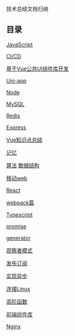 <!--
 * @Author: DaiLinBo
 * @Date: 2019-08-04 23:50:40
 * @LastEditTime: 2021-12-13 06:36:20
 * @LastEditors: Aiden(戴林波)
 * @Description: 
 -->

技术总结文档归纳
## 目录

  [JavaScript](docs/javascript.md)

  [CI/CD](docs/ci-cd.md)
  
  [基于Vue公共UI组件库开发](docs/vue-library.md)

  [Uni-app](docs/uni-app.md)

  [Node](docs/node.md)

  [MySQL](docs/mySql.md)

  [Redis](docs/redis.md)

  [Express](docs/express.md)

  [Vue知识点总结](docs/vue.md)

  [记忆](docs/memory.md)

  [算法](docs/arithmetic.md)
  [数据结构](docs/data-structure.md)

 [移动web](docs/mobile-web.md)

 [React](docs/react.md)

 [webpack篇](docs/webpack.md)

 [Typescript](docs/typescript.md)

 [promise](docs/promise.md)

 [generator](docs/generator.md)

 [观察者模式](docs/observer.md)

 [发布订阅](docs/publish-subscribe.md)

 [实现异步](docs/asynchronous.md)

 [连接Linux](docs/connect.md)

 [高阶函数](docs/highFun.md)

 [前端组件库](docs/libraries.md)

 [Nginx](docs/nginx.md)
